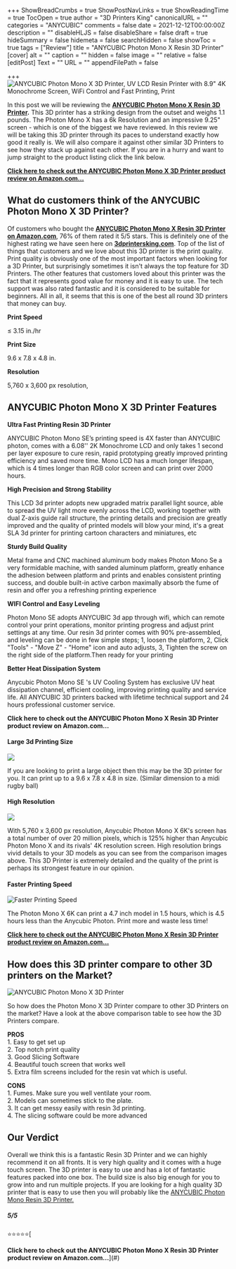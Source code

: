 +++
ShowBreadCrumbs = true
ShowPostNavLinks = true
ShowReadingTime = true
TocOpen = true
author = "3D Printers King"
canonicalURL = ""
categories = "ANYCUBIC"
comments = false
date = 2021-12-12T00:00:00Z
description = ""
disableHLJS = false
disableShare = false
draft = true
hideSummary = false
hidemeta = false
searchHidden = false
showToc = true
tags = ["Review"]
title = "ANYCUBIC Photon Mono X Resin 3D Printer"
[cover]
alt = ""
caption = ""
hidden = false
image = ""
relative = false
[editPost]
Text = ""
URL = ""
appendFilePath = false

+++
![ANYCUBIC Photon Mono X 3D Printer, UV LCD Resin Printer with 8.9" 4K Monochrome Screen, WiFi Control and Fast Printing, Print](https://images-na.ssl-images-amazon.com/images/I/61NfUXG4pLL._AC_UL604_SR604,400_.jpg)

In this post we will be reviewing the [**ANYCUBIC Photon Mono X Resin 3D Printer**](#)**.**  This 3D printer has a striking design from the outset and weighs 1.1 pounds.  The Photon Mono X has a 6k Resolution and an impressive 9.25" screen - which is one of the biggest we have reviewed.  In this review we will be taking this 3D printer through its paces to understand exactly how good it really is.  We will also compare it against other similar 3D Printers to see how they stack up against each other.  If you are in a hurry and want to jump straight to the product listing click the link below.

[**Click here to check out the ANYCUBIC Photon Mono X 3D Printer product review on Amazon.com...**](#)

## What do customers think of the ANYCUBIC Photon Mono X 3D Printer?

Of customers who bought the [**ANYCUBIC Photon Mono X Resin 3D Printer on Amazon.com**](), 76% of them rated it 5/5 stars.  This is definitely one of the highest rating we have seen here on [**3dprintersking.com**](3dprintersking.com).  Top of the list of things that customers and we love about this 3D printer is the print quality.  Print quality is obviously one of the most important factors when looking for a 3D Printer, but surprisingly sometimes it isn't always the top feature for 3D Printers.  The other features that customers loved about this printer was the fact that it represents good value for money and it is easy to use.  The tech support was also rated fantastic and it is considered to be suitable for beginners.  All in all, it seems that this is one of the best all round 3D printers that money can buy.

**Print Speed**

≤ 3.15 in./hr

**Print Size**

9\.6 x 7.8 x 4.8 in.

**Resolution**

5,760 x 3,600 px resolution,

## ANYCUBIC Photon Mono X 3D Printer Features

**Ultra Fast Printing Resin 3D Printer**

ANYCUBIC Photon Mono SE’s printing speed is 4X faster than ANYCUBIC photon, comes with a 6.08'' 2K Monochrome LCD and only takes 1 second per layer exposure to cure resin, rapid prototyping greatly improved printing efficiency and saved more time. Mono LCD has a much longer lifespan, which is 4 times longer than RGB color screen and can print over 2000 hours.

**High Precision and Strong Stability**

This LCD 3d printer adopts new upgraded matrix parallel light source, able to spread the UV light more evenly across the LCD, working together with dual Z-axis guide rail structure, the printing details and precision are greatly improved and the quality of printed models will blow your mind, it's a great SLA 3d printer for printing cartoon characters and miniatures, etc

**Sturdy Build Quality**

Metal frame and CNC machined aluminum body makes Photon Mono Se a very formidable machine, with sanded aluminum platform, greatly enhance the adhesion between platform and prints and enables consistent printing success, and double built-in active carbon maximally absorb the fume of resin and offer you a refreshing printing experience

**WIFI Control and Easy Leveling**

Photon Mono SE adopts ANYCUBIC 3d app through wifi, which can remote control your print operations, monitor printing progress and adjust print settings at any time. Our resin 3d printer comes with 90% pre-assembled, and leveling can be done in few simple steps; 1, loosen the platform, 2, Click "Tools" - "Move Z" - "Home" icon and auto adjusts, 3, Tighten the screw on the right side of the platform.Then ready for your printing

**Better Heat Dissipation System**

Anycubic Photon Mono SE 's UV Cooling System has exclusive UV heat dissipation channel, efficient cooling, improving printing quality and service life. All ANYCUBIC 3D printers backed with lifetime technical support and 24 hours professional customer service.

**Click here to check out the ANYCUBIC Photon Mono X Resin 3D Printer product review on Amazon.com...**

#### Large 3d Printing Size

![](https://m.media-amazon.com/images/I/61Cqwxcu2WL._SX522_.jpg)

If you are looking to print a large object then this may be the 3D printer for you.  It can print up to a 9.6 x 7.8 x 4.8 in size. (Similar dimension to a midi rugby ball)

#### High Resolution

![](https://m.media-amazon.com/images/I/71hAur0PYzL._SX522_.jpg)

With 5,760 x 3,600 px resolution, Anycubic Photon Mono X 6K's screen has a total number of over 20 million pixels, which is 125% higher than Anycubic Photon Mono X and its rivals' 4K resolution screen. High resolution brings vivid details to your 3D models as you can see from the comparison images above.  This 3D Printer is extremely detailed and the quality of the print is perhaps its strongest feature in our opinion.

#### Faster Printing Speed

![Faster Printing Speed](https://m.media-amazon.com/images/S/aplus-media-library-service-media/7cecbe1d-bd8c-4203-863f-3167186d3e33.__CR0,0,220,220_PT0_SX220_V1___.jpg)

The Photon Mono X 6K can print a 4.7 inch model in 1.5  hours, which is 4.5 hours less than the Anycubic Photon.  Print more and waste less time!

[**Click here to check out the ANYCUBIC Photon Mono X Resin 3D Printer product review on Amazon.com...**](#)

## How does this 3D printer compare to other 3D printers on the Market?

![ANYCUBIC Photon Mono X 3D Printer](/uploads/anycubic-phon-mono-4k-comparison-with-photon-mono-x.png "ANYCUBIC Photon Mono X 3D Printer")

So how does the Photon Mono X 3D Printer compare to other 3D Printers on the market?  Have a look at the above comparison table to see how the 3D Printers compare.

**PROS**  
1\. Easy to get set up   
2\. Top notch print quality  
3\. Good Slicing Software  
4\. Beautiful touch screen that works well  
5\. Extra film screens included for the resin vat which is  useful.  
  
**CONS**  
1\. Fumes. Make sure you well ventilate your room.  
2\. Models can sometimes stick to the plate.  
3\. It can get messy easily with resin 3d printing.  
4\. The slicing software could be more advanced

## Our Verdict 

Overall we think this is a fantastic Resin 3D Printer and we can highly recommend it on all fronts.  It is very high quality and it comes with a huge touch screen.  The 3D printer is easy to use and has a lot of fantastic features packed into one box.  The build size is also big enough for you to grow into and run multiple projects.  If you are looking for a high quality 3D printer that is easy to use then you will probably like the [ANYCUBIC Photon Mono Resin 3D Printer.](#)

##### **5/5**

⭐⭐⭐⭐⭐[  
  
**Click here to check out the ANYCUBIC Photon Mono X Resin 3D Printer product review on Amazon.com...**](#)